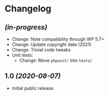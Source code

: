# Changelog

## _(in-progress)_
* Change: Note compatibility through WP 5.7+
* Change: Update copyright date (2021)
* Change: Trivial code tweaks
* Unit tests:
    * Change: Move `phpunit/` into `tests/`

## 1.0 _(2020-08-07)_
* Initial public release.